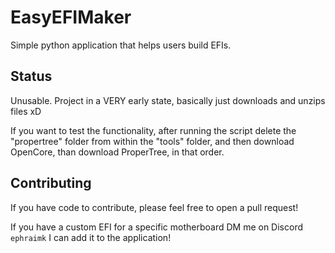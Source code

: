 # EasyEFIMaker
Simple python application that helps users build EFIs. 

## Status
Unusable. Project in a VERY early state, basically just downloads and unzips files xD

If you want to test the functionality, after running the script delete the "propertree" folder from within the "tools" folder, and then download OpenCore, than download ProperTree, in that order.

## Contributing
If you have code to contribute, please feel free to open a pull request! 

If you have a custom EFI for a specific motherboard DM me on Discord `ephraimk` 
I can add it to the application! 

